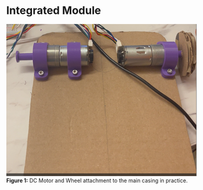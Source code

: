 # Integrated Module
![alt text](../Images/Integrated_Module_Working.png)<br>
**Figure 1:** DC Motor and Wheel attachment to the main casing in practice.